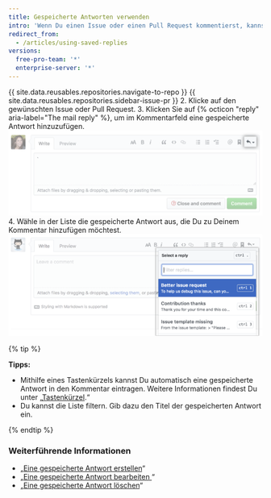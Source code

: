 ```yaml
---
title: Gespeicherte Antworten verwenden
intro: 'Wenn Du einen Issue oder einen Pull Request kommentierst, kannst Du eine bereits von Dir eingerichtete gespeicherte Antwort hinzufügen. Bei der gespeicherten Antwort kann es sich um den gesamten Kommentar handeln. Alternativ kannst Du Inhalt hinzufügen oder löschen, um die Antwort anzupassen.'
redirect_from:
  - /articles/using-saved-replies
versions:
  free-pro-team: '*'
  enterprise-server: '*'
---
```


{{ site.data.reusables.repositories.navigate-to-repo }}
{{ site.data.reusables.repositories.sidebar-issue-pr }}
2. Klicke auf den gewünschten Issue oder Pull Request.
3. Klicken Sie auf {% octicon "reply" aria-label="The mail reply" %}, um im Kommentarfeld eine gespeicherte Antwort hinzuzufügen.![Schaltfläche „Saved replies“ (Gespeicherte Antworten)](/assets/images/help/writing/saved-replies-button.png)
4. Wähle in der Liste die gespeicherte Antwort aus, die Du zu Deinem Kommentar hinzufügen möchtest. ![Gespeicherte Antworten](/assets/images/help/settings/saved-replies.png)

{% tip %}

**Tipps:**
- Mithilfe eines Tastenkürzels kannst Du automatisch eine gespeicherte Antwort in den Kommentar eintragen. Weitere Informationen findest Du unter „[Tastenkürzel](/articles/keyboard-shortcuts/#comments).“
- Du kannst die Liste filtern. Gib dazu den Titel der gespeicherten Antwort ein.

{% endtip %}

### Weiterführende Informationen

- „[Eine gespeicherte Antwort erstellen](/articles/creating-a-saved-reply)“
- „[Eine gespeicherte Antwort bearbeiten ](/articles/editing-a-saved-reply)“
- „[Eine gespeicherte Antwort löschen](/articles/deleting-a-saved-reply)“
